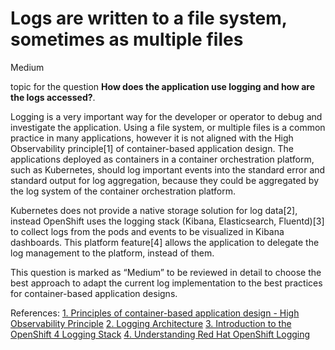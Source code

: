 # Logs are written to a file system, sometimes as multiple files

<div class="risk-rounded-box medium">Medium</div>

topic for the question **How does the application use logging and how are the logs accessed?**.

Logging is a very important way for the developer or operator to debug and
investigate the application. Using a file system, or multiple files is a
common practice in many applications, however it is not aligned with the
High Observability principle[1] of container-based application design. The
applications deployed as containers in a container orchestration platform, such
as Kubernetes, should log important events into the standard error and standard
output for log aggregation, because they could be aggregated by the log system
of the container orchestration platform.

Kubernetes does not provide a native storage solution for log data[2], instead
OpenShift uses the logging stack (Kibana, Elasticsearch, Fluentd)[3] to collect
logs from the pods and events to be visualized in Kibana dashboards. This
platform feature[4] allows the application to delegate the log management
to the platform, instead of them.

This question is marked as “Medium” to be reviewed in detail to choose
the best approach to adapt the current log implementation to the best
practices for container-based application designs.

References:
[1. Principles of container-based application design - High Observability Principle](https://www.redhat.com/en/resources/cloud-native-container-design-whitepaper)
[2. Logging Architecture](https://kubernetes.io/docs/concepts/cluster-administration/logging/)
[3. Introduction to the OpenShift 4 Logging Stack](https://cloud.redhat.com/blog/introduction-to-the-openshift-4-logging-stack)
[4. Understanding Red Hat OpenShift Logging](https://docs.openshift.com/container-platform/4.8/logging/cluster-logging.html)
